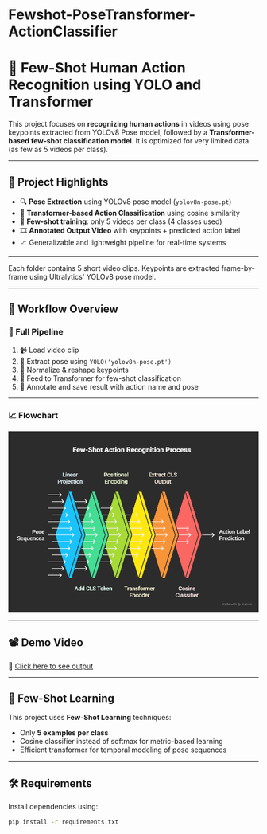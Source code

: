 # Fewshot-PoseTransformer-ActionClassifier
# 🧠 Few-Shot Human Action Recognition using YOLO and Transformer

This project focuses on **recognizing human actions** in videos using pose keypoints extracted from YOLOv8 Pose model, followed by a **Transformer-based few-shot classification model**. It is optimized for very limited data (as few as 5 videos per class).

---

## 🎯 Project Highlights

- 🔍 **Pose Extraction** using YOLOv8 pose model (`yolov8n-pose.pt`)
- 🧠 **Transformer-based Action Classification** using cosine similarity
- 🧪 **Few-shot training**: only 5 videos per class (4 classes used)
- 🎞️ **Annotated Output Video** with keypoints + predicted action label
- 📈 Generalizable and lightweight pipeline for real-time systems

---

Each folder contains 5 short video clips. Keypoints are extracted frame-by-frame using Ultralytics' YOLOv8 pose model.

---

## 🧩 Workflow Overview

### 🔁 Full Pipeline
1. 📹 Load video clip
2. 🤖 Extract pose using `YOLO('yolov8n-pose.pt')`
3. 📏 Normalize & reshape keypoints
4. 🧠 Feed to Transformer for few-shot classification
5. 🎥 Annotate and save result with action name and pose

---

### 📈 Flowchart

![Workflow](work_flow.png)

---

## 📽️ Demo Video

🎥 [Click here to see output](./final_result.avi)

---

## 🧠 Few-Shot Learning

This project uses **Few-Shot Learning** techniques:
- Only **5 examples per class**
- Cosine classifier instead of softmax for metric-based learning
- Efficient transformer for temporal modeling of pose sequences

---

## 🛠️ Requirements

Install dependencies using:

```bash
pip install -r requirements.txt


